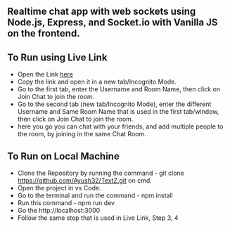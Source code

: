 ## Realtime chat app with web sockets using Node.js, Express, and Socket.io with Vanilla JS on the frontend.

## To Run using Live Link
* Open the Link [here](https://textz-s6nf.onrender.com/)
* Copy the link and open it in a new tab/Incognito Mode.
* Go to the first tab, enter the Username and Room Name, then click on Join Chat to join the room.
* Go to the second tab (new tab/Incognito Mode), enter the different Username and Same Room Name that is used in the first tab/window, then click on Join Chat to join the room.
* here you go you can chat with your friends, and add multiple people to the room, by joining in the same Chat Room.

## To Run on Local Machine
* Clone the Repository by running the command - git clone https://github.com/Ayush32/TextZ.git on cmd.
* Open the project in vs Code.
* Go to the terminal and run the command - npm install
* Run this command - npm run dev
* Go the http://localhost:3000
* Follow the same step that is used in Live Link, Step 3, 4



